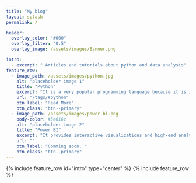 ```yaml
---
title: "My blog"
layout: splash
permalink: /

header:
  overlay_color: "#000"
  overlay_filter: "0.5"
  overlay_image: /assets/images/Banner.png

intro: 
  - excerpt: " Articles and tutorials about python and data analysis"
feature_row:
  - image_path: /assets/images/python.jpg
    alt: "placeholder image 1"
    title: "Python"
    excerpt: "It is a very popular programming language because it is incredibly productive and efficient."
    url: "/tags/#python"
    btn_label: "Read More"
    btn_class: "btn--primary"
  - image_path: /assets/images/power-bi.png
    body-color: #5e616c
    alt: "placeholder image 2"
    title: "Power BI"
    excerpt: "It provides interactive visualizations and high-end analytics capabilities that help everyone to make smarter, real-time decisions."
    url: ""
    btn_label: "Comming soon.."
    btn_class: "btn--primary"
---
```

{% include feature_row id="intro" type="center" %}
{% include feature_row %}